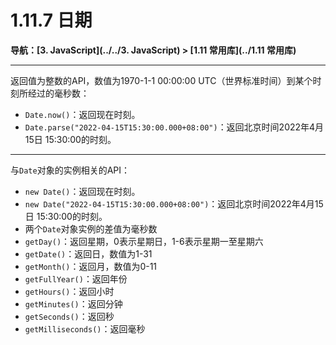 # 1.11.7 日期

**导航：[3. JavaScript](../../3. JavaScript) > [1.11 常用库](../1.11 常用库)**

---

返回值为整数的API，数值为1970-1-1 00:00:00 UTC（世界标准时间）到某个时刻所经过的毫秒数：

* `Date.now()`：返回现在时刻。
* `Date.parse("2022-04-15T15:30:00.000+08:00")`：返回北京时间2022年4月15日 15:30:00的时刻。

---

与`Date`对象的实例相关的API：

* `new Date()`：返回现在时刻。
* `new Date("2022-04-15T15:30:00.000+08:00")`：返回北京时间2022年4月15日 15:30:00的时刻。
* 两个`Date`对象实例的差值为毫秒数
* `getDay()`：返回星期，0表示星期日，1-6表示星期一至星期六
* `getDate()`：返回日，数值为1-31
* `getMonth()`：返回月，数值为0-11
* `getFullYear()`：返回年份
* `getHours()`：返回小时
* `getMinutes()`：返回分钟
* `getSeconds()`：返回秒
* `getMilliseconds()`：返回毫秒

